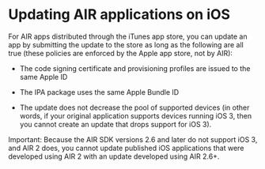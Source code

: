# Updating AIR applications on iOS

For AIR apps distributed through the iTunes app store, you can update an app by
submitting the update to the store as long as the following are all true (these
policies are enforced by the Apple app store, not by AIR):

- The code signing certificate and provisioning profiles are issued to the same
  Apple ID

- The IPA package uses the same Apple Bundle ID

- The update does not decrease the pool of supported devices (in other words, if
  your original application supports devices running iOS 3, then you cannot
  create an update that drops support for iOS 3).

Important: Because the AIR SDK versions 2.6 and later do not support iOS 3, and
AIR 2 does, you cannot update published iOS applications that were developed
using AIR 2 with an update developed using AIR 2.6+.
